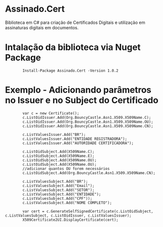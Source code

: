 # Assinado.Cert

Biblioteca em C# para criação de Certificados Digitais e utilização em assinaturas digitais em documentos.

# Intalação da biblioteca via Nuget Package

            Install-Package Assinado.Cert -Version 1.0.2

# Exemplo - Adicionando parâmetros no Issuer e no Subject do Certificado

            var c = new Certificate();
            c.ListOidIssuer.Add(Org.BouncyCastle.Asn1.X509.X509Name.C);
            c.ListOidIssuer.Add(Org.BouncyCastle.Asn1.X509.X509Name.OU);
            c.ListOidIssuer.Add(Org.BouncyCastle.Asn1.X509.X509Name.CN);

            c.ListValuesIssuer.Add("BR");
            c.ListValuesIssuer.Add("ENTIDADE REGISTRADORA");
            c.ListValuesIssuer.Add("AUTORIDADE CERTIFICADORA");

            c.ListOidSubject.Add(X509Name.C);
            c.ListOidSubject.Add(X509Name.E);
            c.ListOidSubject.Add(X509Name.OU);
            c.ListOidSubject.Add(X509Name.OU);
            //adicionar quantos OU forem necessários
            c.ListOidSubject.Add(Org.BouncyCastle.Asn1.X509.X509Name.CN);

            c.ListValuesSubject.Add("BR");
            c.ListValuesSubject.Add("Email");
            c.ListValuesSubject.Add("SETOR");
            c.ListValuesSubject.Add("ENTIDADE");
            c.ListValuesSubject.Add("CPF"));
            c.ListValuesSubject.Add("NOME COMPLETO");

            var cert = c.GenerateSelfSignedCertificate(c.ListOidSubject, c.ListValuesSubject, c.ListOidIssuer, c.ListValuesIssuer);
            X509Certificate2UI.DisplayCertificate(cert);
